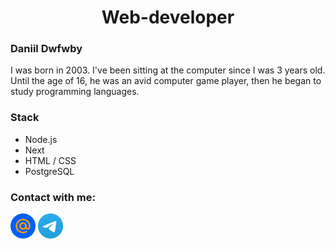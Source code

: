 <h1 align="center" >Web-developer</h1>
<h3>Daniil Dwfwby</h3>
I was born in 2003. I've been sitting at the computer since I was 3 years old. Until the age of 16, he was an avid computer game player, then he began to study programming languages.

<h3>Stack</h3>
<ul>
  <li>Node.js</li>
  <li>Next</li>
  <li>HTML / CSS</li>
  <li>PostgreSQL</li>
</ul>

### Contact with me:
[<img  src="https://github.com/dwfwby/dwfwby/blob/main/mail_ru_logo_icon_147267.webp" width="40">](mailto:czacind@bk.ru)
[<img src="https://github.com/dwfwby/dwfwby/blob/main/Telegram_2019_Logo.svg.png" width="40">](https://t.me/dwfwby)

